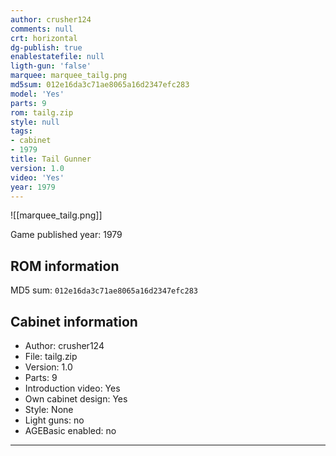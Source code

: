 ```yaml
---
author: crusher124
comments: null
crt: horizontal
dg-publish: true
enablestatefile: null
ligth-gun: 'false'
marquee: marquee_tailg.png
md5sum: 012e16da3c71ae8065a16d2347efc283
model: 'Yes'
parts: 9
rom: tailg.zip
style: null
tags:
- cabinet
- 1979
title: Tail Gunner
version: 1.0
video: 'Yes'
year: 1979
---
```


![[marquee_tailg.png]]

Game published year: 1979

## ROM information

MD5 sum: `012e16da3c71ae8065a16d2347efc283` 

## Cabinet information

- Author: crusher124
- File: tailg.zip
- Version: 1.0
- Parts: 9
- Introduction video: Yes
- Own cabinet design: Yes
- Style: None
- Light guns: no
- AGEBasic enabled: no

---
